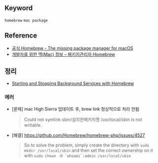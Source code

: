 ## Keyword
`homebrew` `mac package`

## Reference
- [공식 Homebrew - The missing package manager for macOS](https://brew.sh/)
- [개발자를 위한 맥(Mac) 정보 – 패키지관리자 Homebrew](http://www.popit.kr/%EA%B0%9C%EB%B0%9C%EC%9E%90%EB%A5%BC-%EC%9C%84%ED%95%9C-%EB%A7%A5mac-%EC%A0%95%EB%B3%B4-%ED%8C%A8%ED%82%A4%EC%A7%80%EA%B4%80%EB%A6%AC%EC%9E%90-homebrew/)

## 정리
- [Starting and Stopping Background Services with Homebrew](https://robots.thoughtbot.com/starting-and-stopping-background-services-with-homebrew)

### 에러
- [문제] mac High Sierra 업데이트 후, brew link 정상적으로 처리 안됨 
  > Could not symlink sbin/설치한패키지명  /usr/local/sbin is not writable.
- [해결] https://github.com/Homebrew/homebrew-php/issues/4527
  > So to solve the problem, simply create the directory with `sudo mkdir /usr/local/sbin` and then set the correct ownership on it with ```sudo chown -R `whoami`:admin /usr/local/sbin```